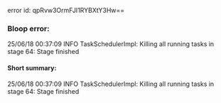 error id: qpRvw3OrmFJI1RYBXtY3Hw==
### Bloop error:

25/06/18 00:37:09 INFO TaskSchedulerImpl: Killing all running tasks in stage 64: Stage finished
#### Short summary: 

25/06/18 00:37:09 INFO TaskSchedulerImpl: Killing all running tasks in stage 64: Stage finished